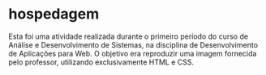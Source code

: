 # hospedagem
Esta foi uma atividade realizada durante o primeiro período do curso de Análise e Desenvolvimento de Sistemas, na disciplina de Desenvolvimento de Aplicações para Web. O objetivo era reproduzir uma imagem fornecida pelo professor, utilizando exclusivamente HTML e CSS.
